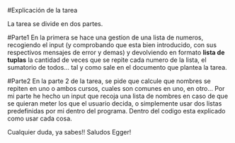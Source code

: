 #Explicación de la tarea

La tarea se divide en dos partes.

#Parte1
En la primera se hace una gestion de una lista de numeros, recogiendo el input (y comprobando que esta bien introducido, con sus respectivos mensajes de error y demas) y devolviendo en formato **lista de tuplas** la cantidad de veces que se repite cada numero de la lista, el sumatorio de todos... tal y como sale en el documento que plantea la tarea.


#Parte2
En la parte 2 de la tarea, se pide que calcule que nombres se repiten en uno o ambos cursos, cuales son comunes en uno, en otro...
Por mi parte he hecho un input que recoja una lista de nombres en caso de que se quieran meter los que el usuario decida, o simplemente usar dos listas predefinidas por mi dentro del programa.
Dentro del codigo esta explicado como usar cada cosa.

Cualquier duda, ya sabes!!
Saludos Egger!
